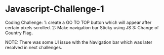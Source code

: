 # Javascript-Challenge-1
Coding Challenge:
1: create a GO TO TOP button which will appear after certain pixels scrolled. 
2: Make navigation bar Sticky using JS
3: Change of Country Flag. 

NOTE: There was some UI issue with the Navigation bar which was later resolved in next challenges. 

